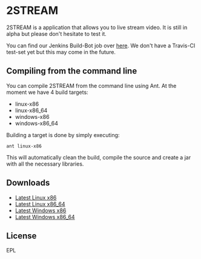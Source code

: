2STREAM
=======

2STREAM is a application that allows you to live stream video. It is still in alpha but please don't hesitate to test it.

You can find our Jenkins Build-Bot job over [here](http://jenkins.marlinc.nl/job/2STREAM/).
We don't have a Travis-CI test-set yet but this may come in the future.

Compiling from the command line
-----------

You can compile 2STREAM from the command line using Ant.
At the moment we have 4 build targets:

* linux-x86
* linux-x86_64
* windows-x86
* windows-x86_64

Building a target is done by simply executing:

```ant linux-x86```

This will automatically clean the build, compile the source and create a jar with all the necessary libraries.



Downloads
-----------

* [Latest Linux x86](http://jenkins.marlinc.nl/job/2STREAM/jdk=OpenJDK%207/lastSuccessfulBuild/artifact/build/2stream-linux-x86.jar)
* [Latest Linux x86_64](http://jenkins.marlinc.nl/job/2STREAM/jdk=OpenJDK%207/lastSuccessfulBuild/artifact/build/2stream-linux-x86_64.jar)
* [Latest Windows x86](http://jenkins.marlinc.nl/job/2STREAM/jdk=OpenJDK%207/lastSuccessfulBuild/artifact/build/2stream-windows-x86.jar)
* [Latest Windows x86_64](http://jenkins.marlinc.nl/job/2STREAM/jdk=OpenJDK%207/lastSuccessfulBuild/artifact/build/2stream-windows-x86_64.jar)

License
-----------

EPL